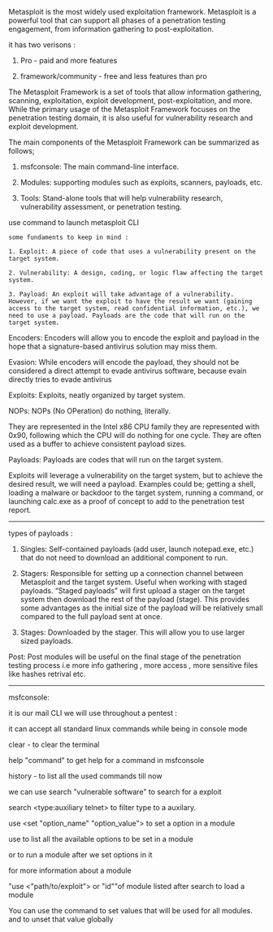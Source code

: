 Metasploit is the most widely used exploitation framework. Metasploit is a powerful tool that can support all phases of a penetration testing engagement, from information gathering to post-exploitation.


it has two verisons : 

1. Pro - paid and more features 

2. framework/community - free and less features than pro 

The Metasploit Framework is a set of tools that allow information gathering, scanning, exploitation, exploit development, post-exploitation, and more. While the primary usage of the Metasploit Framework focuses on the penetration testing domain, it is also useful for vulnerability research and exploit development.

The main components of the Metasploit Framework can be summarized as follows;

1. msfconsole: The main command-line interface.

2. Modules: supporting modules such as exploits, scanners, payloads, etc.

3. Tools: Stand-alone tools that will help vulnerability research, vulnerability assessment, or penetration testing.

use <msfconsole> command to launch metasploit CLI 

	some fundaments to keep in mind : 

	1. Exploit: A piece of code that uses a vulnerability present on the target system.

	2. Vulnerability: A design, coding, or logic flaw affecting the target system.

	3. Payload: An exploit will take advantage of a vulnerability. However, if we want the exploit to have the result we want (gaining access to the target system, read confidential information, etc.), we need to use a payload. Payloads are the code that will run on the target system.



Encoders: Encoders will allow you to encode the exploit and payload in the hope that a signature-based antivirus solution may miss them.

Evasion: While encoders will encode the payload, they should not be considered a direct attempt to evade antivirus software, because evain directly tries to evade antivirus 

Exploits: Exploits, neatly organized by target system.

NOPs: NOPs (No OPeration) do nothing, literally.

They are represented in the Intel x86 CPU family they are represented with 0x90, following which the CPU will do nothing for one cycle. They are often used as a buffer to achieve consistent payload sizes.

Payloads: Payloads are codes that will run on the target system.

Exploits will leverage a vulnerability on the target system, but to achieve the desired result, we will need a payload. Examples could be; getting a shell, loading a malware or backdoor to the target system, running a command, or launching calc.exe as a proof of concept to add to the penetration test report. 

---

types of payloads : 

1. Singles: Self-contained payloads (add user, launch notepad.exe, etc.) that do not need to download an additional component to run.

2. Stagers: Responsible for setting up a connection channel between Metasploit and the target system. Useful when working with staged payloads. “Staged payloads” will first upload a stager on the target system then download the rest of the payload (stage). This provides some advantages as the initial size of the payload will be relatively small compared to the full payload sent at once.

3. Stages: Downloaded by the stager. This will allow you to use larger sized payloads.


Post: Post modules will be useful on the final stage of the penetration testing process i.e more info gathering , more access , more sensitive files like hashes retrival etc. 

------

msfconsole: 

it is our mail CLI we will use throughout a pentest : 

it can accept all standard linux commands while being in console mode 

clear -  to clear the terminal 

help "command" to get help for a command in msfconsole 

history -  to list all the used commands till now 

we can use search "vulnerable software" to search for a exploit 

search <type:auxiliary telnet> to filter type to a auxilary. 

use <set "option_name" "option_value"> to set a option in a module

use <show options> to list all the available options to be set in a module 

<run> or <exploit> to run a module after we set options in it 

<info> for more information about a module 

   "use <"path/to/exploit"> or "id""of module listed after search to load a module 

You can use the <setg> command to set values that will be used for all modules. and <unsetg> to unset that value globally

	